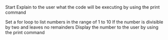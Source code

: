 Start
Explain to the user what the code will be executing by using the print command

Set a for loop to list numbers in the range of 1 to 10
If the number is divisible by two and leaves no remainders 
    Display the number to the user by using the print command 


